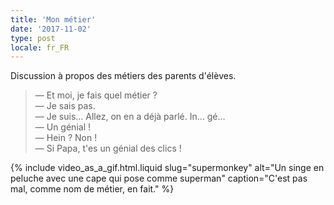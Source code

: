 ```yaml
---
title: 'Mon métier'
date: '2017-11-02'
type: post
locale: fr_FR
---
```


Discussion à propos des métiers des parents d'élèves.

<!-- more -->

> — Et moi, je fais quel métier ?  
> — Je sais pas.  
> — Je suis… Allez, on en a déjà parlé. In… gé…  
> — Un génial !  
> — Hein ? Non !  
> — Si Papa, t'es un génial des clics !

{% include video_as_a_gif.html.liquid
slug="supermonkey"
alt="Un singe en peluche avec une cape qui pose comme superman"
caption="C'est pas mal, comme nom de métier, en fait."
%}

